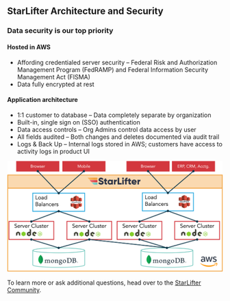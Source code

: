 ## StarLifter Architecture and Security

### Data security is our top priority

#### Hosted in AWS
* Affording credentialed server security – Federal Risk and Authorization Management Program (FedRAMP) and Federal Information Security Management Act (FISMA) 
* Data fully encrypted at rest

#### Application architecture 
* 1:1 customer to database – Data completely separate by organization 
* Built-in, single sign on (SSO) authentication 
* Data access controls – Org Admins control data access by user
* All fields audited – Both changes and deletes documented via audit trail
* Logs & Back Up – Internal logs stored in AWS; customers have access to activity logs in product UI



<img src="../assets/arch.png"  style="width:600px" class="border"></img>



To learn more or ask additional questions, head over to the [StarLifter Community](https://community.starlifter.io).
